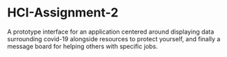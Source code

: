 # HCI-Assignment-2
A prototype interface for an application centered around displaying data surrounding covid-19 alongside resources to protect yourself, and finally a message board for helping others with specific jobs.
